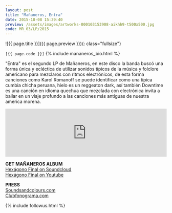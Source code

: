 ```yaml
---
layout: post
title: "Mañaneros, Entra"
date: 2015-10-08 15:39:40
preview: /assets/images/artworks-000103153908-aikhh9-t500x500.jpg
code: MR_03/LP/2015
---
```


![{{ page.title }}]({{ page.preview }}){: class="fullsize"}

`[{{ page.code }}]` {% include mananeros_bio.html %}

"Entra" es el segundo LP de Mañaneros, en este disco la banda buscó una forma única y ecléctica de utilizar sonidos típicos de la música y folclore americano para mezclaros con ritmos electrónicos, de esta forma canciones como Karol Romanoff se puede identificar como una típica cumbia chicha peruana, hielo es un reggeaton dark, así también Downtime es una canción en idioma quechua que mezclada con electrónica invita a bailar en un viaje profundo a las canciones más antiguas de nuestra america morena.

<iframe width="100%" scrolling="no" frameborder="no" src="https://w.soundcloud.com/player/?url=https%3A//api.soundcloud.com/playlists/71740385&amp;color=ff5500&amp;auto_play=false&amp;hide_related=false&amp;show_comments=true&amp;show_user=true&amp;show_reposts=false"></iframe>

**GET MAÑANEROS ALBUM**<br>
[Hexágono Final on Soundcloud](https://soundcloud.com/mananeros/sets/hexagonofinal)<br>
[Hexágono Final on Youtube](https://www.youtube.com/watch?v=aG5-YZx2JLA&list=PL9tNcJHjgqQEUzoXa1Gu4Y166S2x0MqaM)<br>

**PRESS**<br>
[Soundsandcolours.com](http://soundsandcolours.com/articles/chile/premiere-mananeros-karol-romanoff-interview-25794/)<br>
[Clubfonograma.com](http://www.clubfonograma.com/2014/07/mananeros-vass.html)

{% include followus.html %}